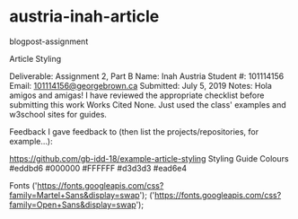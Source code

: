 # austria-inah-article

blogpost-assignment

Article Styling

Deliverable:  Assignment 2, Part B
Name:         Inah Austria
Student #:    101114156
Email:        101114156@georgebrown.ca
Submitted:    July 5, 2019
Notes:        Hola amigos and amigas!
 I have reviewed the appropriate checklist before submitting this work
Works Cited
None. Just used the class' examples and w3school sites for guides.

Feedback
I gave feedback to (then list the projects/repositories, for example...):

https://github.com/gb-idd-18/example-article-styling
Styling Guide
Colours
#eddbd6
#000000
#FFFFFF
#d3d3d3
#ead6e4

Fonts
('https://fonts.googleapis.com/css?family=Martel+Sans&display=swap');
('https://fonts.googleapis.com/css?family=Open+Sans&display=swap');
